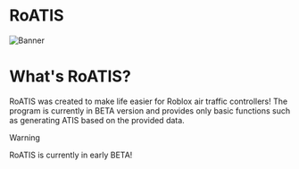 # RoATIS
![Banner](https://media.discordapp.net/attachments/1119182711584731247/1267850724692459580/image.png?ex=66aa4980&is=66a8f800&hm=128b81068851ec8c3b0aba0b6a6262460dcacebaad2b53036c1725a501f12438&=&format=webp&quality=lossless)

# What's RoATIS?
RoATIS was created to make life easier for Roblox air traffic controllers! The program is currently in BETA version and provides only basic functions such as generating ATIS based on the provided data.

> [!WARNING]
> RoATIS is currently in early BETA!

